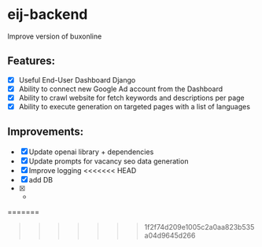 # eij-backend
Improve version of buxonline


## Features:
- [x] Useful End-User Dashboard Django
- [x] Ability to connect new Google Ad account from the Dashboard
- [x] Ability to crawl website for fetch keywords and descriptions per page
- [x] Ability to execute generation on targeted pages with a list of languages

## Improvements:
- [x] Update openai library + dependencies
- [x] Update prompts for vacancy seo data generation
- [x] Improve logging
<<<<<<< HEAD
- [x] add DB
- [x] +
=======
>>>>>>> 1f2f74d209e1005c2a0aa823b535a04d9645d266


